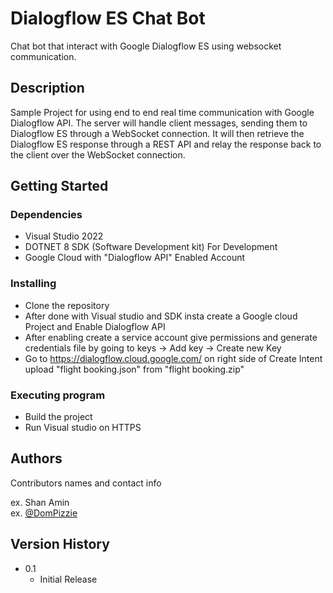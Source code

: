 # Dialogflow ES Chat Bot

Chat bot that interact with Google Dialogflow ES using websocket communication.

## Description

Sample Project for using end to end real time communication with Google Dialogflow API.  The server will handle client messages, sending them to Dialogflow ES through a WebSocket connection. It will then retrieve the Dialogflow ES response through a REST API and relay the response back to the client over the WebSocket
connection.

## Getting Started

### Dependencies

* Visual Studio 2022
* DOTNET 8 SDK (Software Development kit) For Development
* Google Cloud with "Dialogflow API" Enabled Account

### Installing

* Clone the repository
* After done with Visual studio and SDK insta create a Google cloud Project and Enable Dialogflow API
* After enabling create a service account give permissions and generate credentials file by going to keys -> Add key -> Create new Key
* Go to https://dialogflow.cloud.google.com/ on right side of Create Intent upload "flight booking.json" from "flight booking.zip"

### Executing program

* Build the project
* Run Visual studio on HTTPS

## Authors

Contributors names and contact info

ex. Shan Amin  
ex. [@DomPizzie](https://www.linkedin.com/in/shan-amin1/)

## Version History

* 0.1
    * Initial Release
